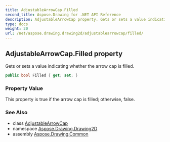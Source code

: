 ```yaml
---
title: AdjustableArrowCap.Filled
second_title: Aspose.Drawing for .NET API Reference
description: AdjustableArrowCap property. Gets or sets a value indicating whether the arrow cap is filled
type: docs
weight: 20
url: /net/aspose.drawing.drawing2d/adjustablearrowcap/filled/
---
```

## AdjustableArrowCap.Filled property

Gets or sets a value indicating whether the arrow cap is filled.

```csharp
public bool Filled { get; set; }
```

### Property Value

This property is true if the arrow cap is filled; otherwise, false.

### See Also

* class [AdjustableArrowCap](../)
* namespace [Aspose.Drawing.Drawing2D](../../adjustablearrowcap/)
* assembly [Aspose.Drawing.Common](../../../)



